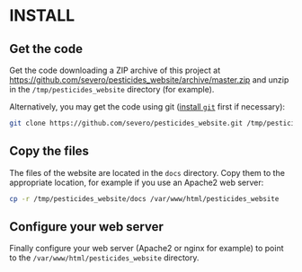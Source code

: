# INSTALL

## Get the code

Get the code downloading a ZIP archive of this project at
https://github.com/severo/pesticides_website/archive/master.zip and unzip in the
`/tmp/pesticides_website` directory (for example).

Alternatively, you may get the code using git
([install `git`](https://git-scm.com/downloads) first if necessary):

```bash
git clone https://github.com/severo/pesticides_website.git /tmp/pesticides_website/
```

## Copy the files

The files of the website are located in the `docs` directory. Copy them to the
appropriate location, for example if you use an Apache2 web server:

```bash
cp -r /tmp/pesticides_website/docs /var/www/html/pesticides_website
```

## Configure your web server

Finally configure your web server (Apache2 or nginx for example) to point to the
`/var/www/html/pesticides_website` directory.
